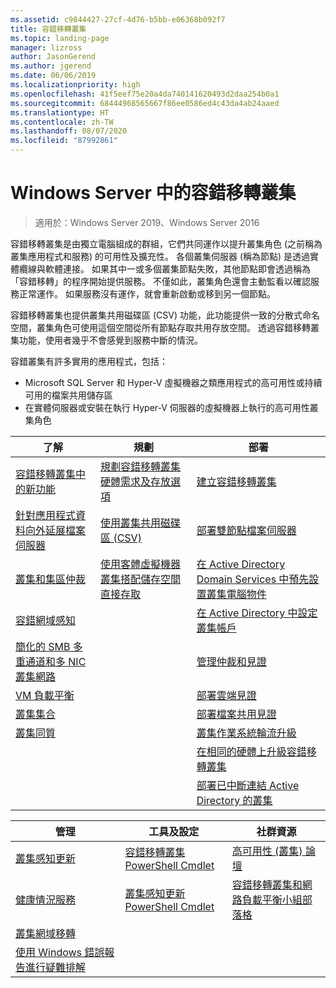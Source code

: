 ```yaml
---
ms.assetid: c9844427-27cf-4d76-b5bb-e06368b092f7
title: 容錯移轉叢集
ms.topic: landing-page
manager: lizross
author: JasonGerend
ms.author: jgerend
ms.date: 06/06/2019
ms.localizationpriority: high
ms.openlocfilehash: 41f5eef75e20a4da740141620493d2daa254b0a1
ms.sourcegitcommit: 68444968565667f86ee0586ed4c43da4ab24aaed
ms.translationtype: HT
ms.contentlocale: zh-TW
ms.lasthandoff: 08/07/2020
ms.locfileid: "87992861"
---
```

# <a name="failover-clustering-in-windows-server"></a>Windows Server 中的容錯移轉叢集

> 適用於：Windows Server 2019、Windows Server 2016

容錯移轉叢集是由獨立電腦組成的群組，它們共同運作以提升叢集角色 (之前稱為叢集應用程式和服務) 的可用性及擴充性。 各個叢集伺服器 (稱為節點) 是透過實體纜線與軟體連接。 如果其中一或多個叢集節點失敗，其他節點即會透過稱為「容錯移轉」的程序開始提供服務。 不僅如此，叢集角色還會主動監看以確認服務正常運作。 如果服務沒有運作，就會重新啟動或移到另一個節點。

容錯移轉叢集也提供叢集共用磁碟區 (CSV) 功能，此功能提供一致的分散式命名空間，叢集角色可使用這個空間從所有節點存取共用存放空間。 透過容錯移轉叢集功能，使用者幾乎不會感覺到服務中斷的情況。

容錯叢集有許多實用的應用程式，包括：

* Microsoft SQL Server 和 Hyper-V 虛擬機器之類應用程式的高可用性或持續可用的檔案共用儲存區
* 在實體伺服器或安裝在執行 Hyper-V 伺服器的虛擬機器上執行的高可用性叢集角色

| **了解**                                                               |  **規劃**                          |  **部署**       |
| -------------                                                                |  --------------                        | --------------------- |
| [容錯移轉叢集中的新功能](whats-new-in-failover-clustering.md)    | [規劃容錯移轉叢集硬體需求及存放選項](clustering-requirements.md)  | [建立容錯移轉叢集](create-failover-cluster.md) |
| [針對應用程式資料向外延展檔案伺服器](sofs-overview.md)               | [使用叢集共用磁碟區 (CSV)](failover-cluster-csvs.md) | [部署雙節點檔案伺服器](deploy-two-node-clustered-file-server.md) |
|  [叢集和集區仲裁](../storage/storage-spaces/understand-quorum.md)   |  [使用客體虛擬機器叢集搭配儲存空間直接存取](../storage/storage-spaces/storage-spaces-direct-in-vm.md)       | [在 Active Directory Domain Services 中預先設置叢集電腦物件](prestage-cluster-adds.md) |
| [容錯網域感知](fault-domains.md)                                 |                                 | [在 Active Directory 中設定叢集帳戶](configure-ad-accounts.md) |
| [簡化的 SMB 多重通道和多 NIC 叢集網路](smb-multichannel.md) |                       | [管理仲裁和見證](manage-cluster-quorum.md) |
| [VM 負載平衡](vm-load-balancing-overview.md)                         |                             | [部署雲端見證](deploy-cloud-witness.md) |
| [叢集集合](../storage/storage-spaces/cluster-sets.md)                  |                             |[部署檔案共用見證](file-share-witness.md) |
| [叢集同質](cluster-affinity.md)                                     |                            | [叢集作業系統輪流升級](cluster-operating-system-rolling-upgrade.md) |
|                                                                             |                            | [在相同的硬體上升級容錯移轉叢集](upgrade-option-same-hardware.md) |
|                                                                            |                             | [部署已中斷連結 Active Directory 的叢集](/previous-versions/windows/it-pro/windows-server-2012-R2-and-2012/dn265970\(v%3dws.11\))

|**管理**  |  **工具及設定**  |  **社群資源**       |
| ------------- |  -------------- | --------------------- |
| [叢集感知更新](cluster-aware-updating.md)    |   [容錯移轉叢集 PowerShell Cmdlet](/powershell/module/failoverclusters/?view=win10-ps)      |  [高可用性 (叢集) 論壇](https://go.microsoft.com/fwlink/p/?LinkId=230641)       |
|  [健康情況服務](health-service-overview.md)   |   [叢集感知更新 PowerShell Cmdlet](/powershell/module/clusterawareupdating/?view=win10-ps)      | [容錯移轉叢集和網路負載平衡小組部落格](https://blogs.msdn.com/b/clustering/)        |
|  [叢集網域移轉](cluster-domain-migration.md)   |         |         |
|  [使用 Windows 錯誤報告進行疑難排解](troubleshooting-using-wer-reports.md)   |         |         |